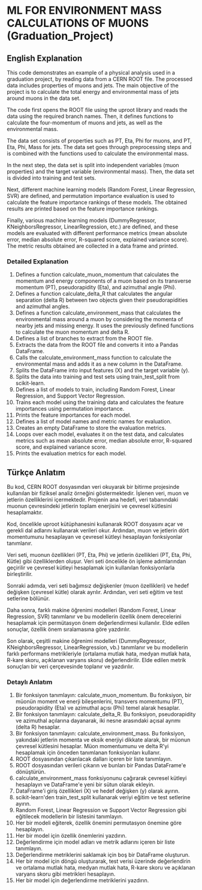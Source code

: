 # ML FOR ENVIRONMENT MASS CALCULATIONS OF MUONS (Graduation_Project)

## English Explanation

This code demonstrates an example of a physical analysis used in a graduation project, by reading data from a CERN ROOT file. The processed data includes properties of muons and jets. The main objective of the project is to calculate the total energy and environmental mass of jets around muons in the data set.

The code first opens the ROOT file using the uproot library and reads the data using the required branch names. Then, it defines functions to calculate the four-momentum of muons and jets, as well as the environmental mass.

The data set consists of properties such as PT, Eta, Phi for muons, and PT, Eta, Phi, Mass for jets. The data set goes through preprocessing steps and is combined with the functions used to calculate the environmental mass.

In the next step, the data set is split into independent variables (muon properties) and the target variable (environmental mass). Then, the data set is divided into training and test sets.

Next, different machine learning models (Random Forest, Linear Regression, SVR) are defined, and permutation importance evaluation is used to calculate the feature importance rankings of these models. The obtained results are printed based on the feature importance rankings.

Finally, various machine learning models (DummyRegressor, KNeighborsRegressor, LinearRegression, etc.) are defined, and these models are evaluated with different performance metrics (mean absolute error, median absolute error, R-squared score, explained variance score). The metric results obtained are collected in a data frame and printed.

### Detailed Explanation

<body>
    <ol>
        <li>Defines a function calculate_muon_momentum that calculates the momentum and energy components of a muon based on its transverse momentum (PT), pseudorapidity (Eta), and azimuthal angle (Phi).</li>
        <li>Defines a function calculate_delta_R that calculates the angular separation (delta R) between two objects given their pseudorapidities and azimuthal angles.</li>
        <li>Defines a function calculate_environment_mass that calculates the environmental mass around a muon by considering the momenta of nearby jets and missing energy. It uses the previously defined functions to calculate the muon momentum and delta R.</li>
        <li>Defines a list of branches to extract from the ROOT file.</li>
        <li>Extracts the data from the ROOT file and converts it into a Pandas DataFrame.</li>
        <li>Calls the calculate_environment_mass function to calculate the environmental mass and adds it as a new column in the DataFrame.</li>
        <li>Splits the DataFrame into input features (X) and the target variable (y).</li>
        <li>Splits the data into training and test sets using train_test_split from scikit-learn.</li>
        <li>Defines a list of models to train, including Random Forest, Linear Regression, and Support Vector Regression.</li>
        <li>Trains each model using the training data and calculates the feature importances using permutation importance.</li>
        <li>Prints the feature importances for each model.</li>
        <li>Defines a list of model names and metric names for evaluation.</li>
        <li>Creates an empty DataFrame to store the evaluation metrics.</li>
        <li>Loops over each model, evaluates it on the test data, and calculates metrics such as mean absolute error, median absolute error, R-squared score, and explained variance score.</li>
        <li>Prints the evaluation metrics for each model.</li>
    </ol>
</body>

## Türkçe Anlatım

Bu kod, CERN ROOT dosyasından veri okuyarak bir bitirme projesinde kullanılan bir fiziksel analiz örneğini göstermektedir. İşlenen veri, muon ve jetlerin özelliklerini içermektedir. Projenin ana hedefi, veri tabanındaki muonun çevresindeki jetlerin toplam enerjisini ve çevresel kütlesini hesaplamaktır.

Kod, öncelikle uproot kütüphanesini kullanarak ROOT dosyasını açar ve gerekli dal adlarını kullanarak verileri okur. Ardından, muon ve jetlerin dört momentumunu hesaplayan ve çevresel kütleyi hesaplayan fonksiyonlar tanımlanır.

Veri seti, muonun özellikleri (PT, Eta, Phi) ve jetlerin özellikleri (PT, Eta, Phi, Kütle) gibi özelliklerden oluşur. Veri seti öncelikle ön işleme adımlarından geçirilir ve çevresel kütleyi hesaplamak için kullanılan fonksiyonlarla birleştirilir.

Sonraki adımda, veri seti bağımsız değişkenler (muon özellikleri) ve hedef değişken (çevresel kütle) olarak ayrılır. Ardından, veri seti eğitim ve test setlerine bölünür.

Daha sonra, farklı makine öğrenimi modelleri (Random Forest, Linear Regression, SVR) tanımlanır ve bu modellerin özellik önem derecelerini hesaplamak için permütasyon önem değerlendirmesi kullanılır. Elde edilen sonuçlar, özellik önem sıralamasına göre yazdırılır.

Son olarak, çeşitli makine öğrenimi modelleri (DummyRegressor, KNeighborsRegressor, LinearRegression, vb.) tanımlanır ve bu modellerin farklı performans metrikleriyle (ortalama mutlak hata, medyan mutlak hata, R-kare skoru, açıklanan varyans skoru) değerlendirilir. Elde edilen metrik sonuçları bir veri çerçevesinde toplanır ve yazdırılır.

### Detaylı Anlatım

<body>
    <ol>
        <li>Bir fonksiyon tanımlayın: calculate_muon_momentum. Bu fonksiyon, bir müonün moment ve enerji bileşenlerini, transvers momentumu (PT), pseudorapidity (Eta) ve azimuthal açısı (Phi) temel alarak hesaplar.</li>
        <li>Bir fonksiyon tanımlayın: calculate_delta_R. Bu fonksiyon, pseudorapidity ve azimuthal açılarına dayanarak, iki nesne arasındaki açısal ayrımı (delta R) hesaplar.</li>
        <li>Bir fonksiyon tanımlayın: calculate_environment_mass. Bu fonksiyon, yakındaki jetlerin momenta ve eksik enerjiyi dikkate alarak, bir müonun çevresel kütlesini hesaplar. Müon momentumunu ve delta R'yi hesaplamak için önceden tanımlanan fonksiyonları kullanır.</li>
        <li>ROOT dosyasından çıkarılacak dalları içeren bir liste tanımlayın.</li>
        <li>ROOT dosyasından verileri çıkarın ve bunları bir Pandas DataFrame'e dönüştürün.</li>
        <li>calculate_environment_mass fonksiyonunu çağırarak çevresel kütleyi hesaplayın ve DataFrame'e yeni bir sütun olarak ekleyin.</li>
        <li>DataFrame'i giriş özellikleri (X) ve hedef değişken (y) olarak ayırın.</li>
        <li>scikit-learn'den train_test_split kullanarak veriyi eğitim ve test setlerine ayırın.</li>
        <li>Random Forest, Linear Regression ve Support Vector Regression gibi eğitilecek modellerin bir listesini tanımlayın.</li>
        <li>Her bir modeli eğiterek, özellik önemini permutasyon önemine göre hesaplayın.</li>
        <li>Her bir model için özellik önemlerini yazdırın.</li>
        <li>Değerlendirme için model adları ve metrik adlarını içeren bir liste tanımlayın.</li>
        <li>Değerlendirme metriklerini saklamak için boş bir DataFrame oluşturun.</li>
        <li>Her bir model için döngü oluşturarak, test verisi üzerinde değerlendirin ve ortalama mutlak hata, medyan mutlak hata, R-kare skoru ve açıklanan varyans skoru gibi metrikleri hesaplayın.</li>
        <li>Her bir model için değerlendirme metriklerini yazdırın.</li>
    </ol>
</body>
